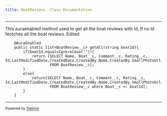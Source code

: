 ```yaml
---
title: BoatReviews  Class Documentation
---
```

<SwmSnippet path="/force-app/main/default/classes/BoatReviews.cls" line="2">

---

This auraenabled method used to get all the boat reviews with id, If no Id fectches all the boat reviews. Edited

```apex
	@AuraEnabled
    public static list<BoatReview__c> getAll(string boatId){
        if(boatId.equalsIgnoreCase('')){
            return [SELECT Name, Boat__c, Comment__c, Rating__c, Id,LastModifiedDate,CreatedDate,CreatedBy.Name,CreatedBy.SmallPhotoUrl,CreatedBy.CompanyName 
                    FROM BoatReview__c];
        }
        else{
            return[SELECT Name, Boat__c, Comment__c, Rating__c, Id,LastModifiedDate,CreatedDate,CreatedBy.Name,CreatedBy.SmallPhotoUrl,CreatedBy.CompanyName 
                    FROM BoatReview__c where Boat__c =: boatId];
        }
    }
```

---

</SwmSnippet>

<SwmMeta version="3.0.0" repo-id="Z2l0aHViJTNBJTNBYXJpJTNBJTNBYXNod2luYXJlbg==" repo-name="ari"><sup>Powered by [Swimm](https://app.swimm.io/)</sup></SwmMeta>

